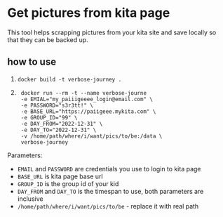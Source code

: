 # Get pictures from kita page

This tool helps scrapping pictures from your kita site and save locally so that they can be backed up.

## how to use

1. `docker build -t verbose-journey .`
2. ```shell
	docker run --rm -t --name verbose-journe
	-e EMIAL="my_paiiigeeee_login@email.com" \
	-e PASSWORD="s3r3tt!" \
	-e BASE_URL="https://paiigeee.mykita.com" \
	-e GROUP_ID="99" \
	-e DAY_FROM="2022-12-31" \
	-e DAY_TO="2022-12-31" \
	-v /home/path/where/i/want/pics/to/be:/data \
	verbose-journey
	```

Parameters:
- `EMAIL` and `PASSWORD` are credentials you use to login to kita page
- `BASE_URL` is kita page base url
- `GROUP_ID` is the group id of your kid
- `DAY_FROM` and `DAY_TO` is the timespan to use, both parameters are inclusive
- `/home/path/where/i/want/pics/to/be` - replace it with real path
